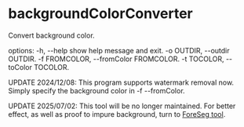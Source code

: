 # backgroundColorConverter

Convert background color. 

options:
  -h, --help            show help message and exit.
  -o OUTDIR, --outdir OUTDIR.
  -f FROMCOLOR, --fromColor FROMCOLOR.
  -t TOCOLOR, --toColor TOCOLOR.


UPDATE 2024/12/08: 
This program supports watermark removal now. Simply specify the background color in -f --fromColor.

UPDATE 2025/07/02:
This tool will be no longer maintained. For better effect, as well as proof to impure background, turn to [ForeSeg tool](https://github.com/Pengkun-ZHU/ForeSeg).



